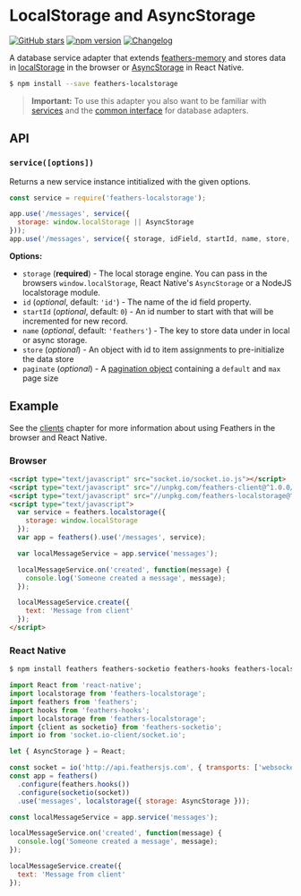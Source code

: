 # LocalStorage and AsyncStorage

[![GitHub stars](https://img.shields.io/github/stars/feathersjs/feathers-localstorage.svg?style=social&label=Star)](https://github.com/feathersjs/feathers-localstorage/)
[![npm version](https://img.shields.io/npm/v/feathers-localstorage.svg?style=flat-square)](https://www.npmjs.com/package/feathers-localstorage)
[![Changelog](https://img.shields.io/badge/changelog-.md-blue.svg?style=flat-square)](https://github.com/feathersjs/feathers-localstorage/blob/master/CHANGELOG.md)

A database service adapter that extends [feathers-memory](./memory.md) and stores data in [localStorage](https://developer.mozilla.org/en/docs/Web/API/Window/localStorage) in the browser or [AsyncStorage](https://facebook.github.io/react-native/docs/asyncstorage.html) in React Native.

```bash
$ npm install --save feathers-localstorage
```

> **Important:** To use this adapter you also want to be familiar with [services](../services/readme.md) and the [common interface](./common.md) for database adapters.

## API

### `service([options])`

Returns a new service instance intitialized with the given options.

```js
const service = require('feathers-localstorage');

app.use('/messages', service({
  storage: window.localStorage || AsyncStorage
}));
app.use('/messages', service({ storage, idField, startId, name, store, paginate }));
```

__Options:__

- `storage` (**required**) - The local storage engine. You can pass in the browsers `window.localStorage`, React Native's `AsyncStorage` or a NodeJS localstorage module.
- `id` (*optional*, default: `'id'`) - The name of the id field property.
- `startId` (*optional*, default: `0`) - An id number to start with that will be incremented for new record.
- `name` (*optional*, default: `'feathers'`) - The key to store data under in local or async storage.
- `store` (*optional*) - An object with id to item assignments to pre-initialize the data store
- `paginate` (*optional*) - A [pagination object](pagination.md) containing a `default` and `max` page size

## Example

See the [clients](../clients/readme.md) chapter for more information about using Feathers in the browser and React Native.

### Browser

```html
<script type="text/javascript" src="socket.io/socket.io.js"></script>
<script type="text/javascript" src="//unpkg.com/feathers-client@^1.0.0/dist/feathers.js"></script>
<script type="text/javascript" src="//unpkg.com/feathers-localstorage@^1.0.0/dist/localstorage.js"></script>
<script type="text/javascript">
  var service = feathers.localstorage({
    storage: window.localStorage
  });
  var app = feathers().use('/messages', service);

  var localMessageService = app.service('messages');

  localMessageService.on('created', function(message) {
    console.log('Someone created a message', message);
  });

  localMessageService.create({
    text: 'Message from client'
  });
</script>
```

### React Native

```bash
$ npm install feathers feathers-socketio feathers-hooks feathers-localstorage socket.io-client
```

```js
import React from 'react-native';
import localstorage from 'feathers-localstorage';
import feathers from 'feathers';
import hooks from 'feathers-hooks';
import localstorage from 'feathers-localstorage';
import {client as socketio} from 'feathers-socketio';
import io from 'socket.io-client/socket.io';

let { AsyncStorage } = React;

const socket = io('http://api.feathersjs.com', { transports: ['websocket'] });
const app = feathers()
  .configure(feathers.hooks())
  .configure(socketio(socket))
  .use('messages', localstorage({ storage: AsyncStorage }));

const localMessageService = app.service('messages');

localMessageService.on('created', function(message) {
  console.log('Someone created a message', message);
});

localMessageService.create({
  text: 'Message from client'
});
```
